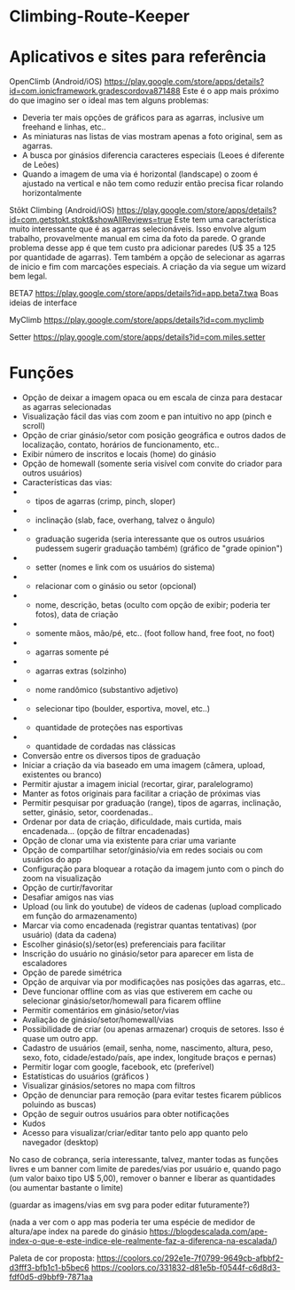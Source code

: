 # Climbing-Route-Keeper

# Aplicativos e sites para referência
OpenClimb (Android/iOS)
https://play.google.com/store/apps/details?id=com.ionicframework.gradescordova871488
Este é o app mais próximo do que imagino ser o ideal mas tem alguns problemas:
- Deveria ter mais opções de gráficos para as agarras, inclusive um freehand e linhas, etc..
- As miniaturas nas listas de vias mostram apenas a foto original, sem as agarras.
- A busca por ginásios diferencia caracteres especiais (Leoes é diferente de Leões)
- Quando a imagem de uma via é horizontal (landscape) o zoom é ajustado na vertical e não tem como reduzir então precisa ficar rolando horizontalmente

Stōkt Climbing (Android/iOS)
https://play.google.com/store/apps/details?id=com.getstokt.stokt&showAllReviews=true
Este tem uma característica muito interessante que é as agarras selecionáveis. Isso envolve algum trabalho,
provavelmente manual em cima da foto da parede. O grande problema desse app é que tem custo pra adicionar
paredes (U$ 35 a 125 por quantidade de agarras). Tem também a opção de selecionar as agarras de inicio e fim com marcações especiais. A criação
da via segue um wizard bem legal. 

BETA7
https://play.google.com/store/apps/details?id=app.beta7.twa
Boas ideias de interface

MyClimb
https://play.google.com/store/apps/details?id=com.myclimb

Setter
https://play.google.com/store/apps/details?id=com.miles.setter


# Funções
- Opção de deixar a imagem opaca ou em escala de cinza para destacar as agarras selecionadas
- Visualização fácil das vias com zoom e pan intuitivo no app (pinch e scroll)
- Opção de criar ginásio/setor com posição geográfica e outros dados de localização, contato, horários de funcionamento, etc..
- Exibir número de inscritos e locais (home) do ginásio
- Opção de homewall (somente seria visível com convite do criador para outros usuários)
- Características das vias:
- - tipos de agarras (crimp, pinch, sloper)
- - inclinação (slab, face, overhang, talvez o ângulo)
- - graduação sugerida (seria interessante que os outros usuários pudessem sugerir graduação também) (gráfico de "grade opinion")
- - setter (nomes e link com os usuários do sistema)
- - relacionar com o ginásio ou setor (opcional)
- - nome, descrição, betas (oculto com opção de exibir; poderia ter fotos), data de criação
- - somente mãos, mão/pé, etc.. (foot follow hand, free foot, no foot)
- - agarras somente pé
- - agarras extras (solzinho)
- - nome randômico (substantivo adjetivo)
- - selecionar tipo (boulder, esportiva, movel, etc..)
- - quantidade de proteções nas esportivas
- - quantidade de cordadas nas clássicas
- Conversão entre os diversos tipos de graduação
- Iniciar a criação da via baseado em uma imagem (câmera, upload, existentes ou branco)
- Permitir ajustar a imagem inicial (recortar, girar, paralelogramo)
- Manter as fotos originais para facilitar a criação de próximas vias
- Permitir pesquisar por graduação (range), tipos de agarras, inclinação, setter, ginásio, setor, coordenadas..
- Ordenar por data de criação, dificuldade, mais curtida, mais encadenada... (opção de filtrar encadenadas)
- Opção de clonar uma via existente para criar uma variante
- Opção de compartilhar setor/ginásio/via em redes sociais ou com usuários do app
- Configuração para bloquear a rotação da imagem junto com o pinch do zoom na visualização
- Opção de curtir/favoritar
- Desafiar amigos nas vias
- Upload (ou link do youtube) de vídeos de cadenas (upload complicado em função do armazenamento)
- Marcar via como encadenada (registrar quantas tentativas) (por usuário) (data da cadena)
- Escolher ginásio(s)/setor(es) preferenciais para facilitar
- Inscrição do usuário no ginásio/setor para aparecer em lista de escaladores
- Opção de parede simétrica
- Opção de arquivar via por modificações nas posições das agarras, etc..
- Deve funcionar offline com as vias que estiverem em cache ou selecionar ginásio/setor/homewall para ficarem offline
- Permitir comentários em ginásio/setor/vias
- Avaliação de ginásio/setor/homewall/vias
- Possibilidade de criar (ou apenas armazenar) croquis de setores. Isso é quase um outro app.
- Cadastro de usuários (email, senha, nome, nascimento, altura, peso, sexo, foto, cidade/estado/país, ape index, longitude braços e pernas)
- Permitir logar com google, facebook, etc (preferível)
- Estatísticas do usuários (gráficos )
- Visualizar ginásios/setores no mapa com filtros
- Opção de denunciar para remoção (para evitar testes ficarem públicos poluindo as buscas)
- Opção de seguir outros usuários para obter notificações
- Kudos
- Acesso para visualizar/criar/editar tanto pelo app quanto pelo navegador (desktop)

No caso de cobrança, seria interessante, talvez, manter todas as funções livres e um banner com limite de paredes/vias por usuário e,
quando pago (um valor baixo tipo U$ 5,00), remover o banner e liberar as quantidades (ou aumentar bastante o limite)


(guardar as imagens/vias em svg para poder editar futuramente?)

(nada a ver com o app mas poderia ter uma espécie de medidor de altura/ape index na parede do ginásio
https://blogdescalada.com/ape-index-o-que-e-este-indice-ele-realmente-faz-a-diferenca-na-escalada/)

Paleta de cor proposta:
https://coolors.co/292e1e-7f0799-9649cb-afbbf2-d3fff3-bfb1c1-b5bec6
https://coolors.co/331832-d81e5b-f0544f-c6d8d3-fdf0d5-d9bbf9-7871aa
